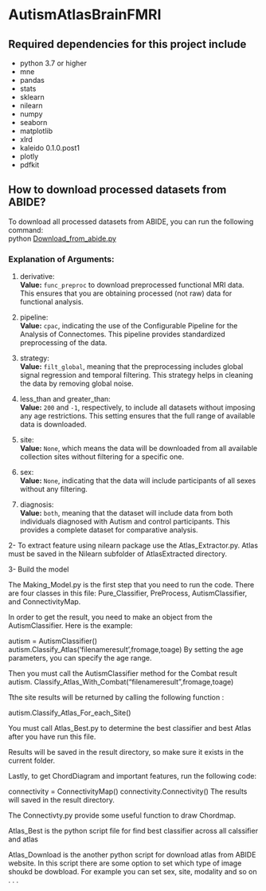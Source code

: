 # AutismAtlasBrainFMRI

## Required dependencies for this project include
- python 3.7 or higher
- mne
- pandas
- stats
- sklearn
- nilearn
- numpy
- seaborn
- matplotlib
- xlrd
- kaleido 0.1.0.post1
- plotly
- pdfkit


## How to download processed datasets from ABIDE?
To download all processed datasets from ABIDE, you can run the following command:</br>
python <a href="Download_from_abide.py">Download_from_abide.py</a>

### Explanation of Arguments:
1. derivative:</br>
<b>Value:</b> `func_preproc` to download preprocessed functional MRI data. This ensures that you are obtaining processed (not raw) data for functional analysis.

2. pipeline:</br>
<b>Value:</b> `cpac`, indicating the use of the Configurable Pipeline for the Analysis of Connectomes. This pipeline provides standardized preprocessing of the data.

3. strategy:</br>
<b>Value:</b> `filt_global`, meaning that the preprocessing includes global signal regression and temporal filtering. This strategy helps in cleaning the data by removing global noise.

4. less_than and greater_than:</br>
<b>Value:</b> `200` and `-1`, respectively, to include all datasets without imposing any age restrictions. This setting ensures that the full range of available data is downloaded.

5. site:</br>
<b>Value:</b> `None`, which means the data will be downloaded from all available collection sites without filtering for a specific one.

6. sex:</br>
<b>Value:</b> `None`, indicating that the data will include participants of all sexes without any filtering.

7. diagnosis:</br>
<b>Value:</b> `both`, meaning that the dataset will include data from both individuals diagnosed with Autism and control participants. This provides a complete dataset for comparative analysis.



2- To extract feature using nilearn package use the Atlas_Extractor.py. Atlas must be saved in the  Nilearn subfolder of AtlasExtracted directory.

3- Build the model  
  

The Making_Model.py is the first step that you need to run the code. 
There are four classes in this file: Pure_Classifier, PreProcess, AutismClassifier, and ConnectivityMap.

In order to get the result, you need to make an object from the AutismClassifier. Here is the example:

autism = AutismClassifier()
autism.Classify_Atlas(‘filenameresult’,fromage,toage)
By setting the age parameters, you can specify the age range.

Then you must call the AutismClassifier method for the Combat result
autism. Classify_Atlas_With_Combat(“filenameresult”,fromage,toage)

Tthe site results will be returned by calling the following function :

autism.Classify_Atlas_For_each_Site()

You must call Atlas_Best.py to determine the best classifier and best Atlas after you have run this file. 

Results will be saved in the result directory, so make sure it exists in the current folder.

Lastly, to get ChordDiagram and important features, run the following code:

connectivity = ConnectivityMap()
connectivity.Connectivity()
The results will saved in the result directory. 

The Connectivty.py provide some useful function to draw Chordmap.

Atlas_Best is the python script file for find best classifier across all calssifier and atlas 

Atlas_Download is the another python script for download atlas from ABIDE website. In this script there are some option to set which type of image shoukd be dowbload. For example you can set sex, site, modality and so on . . .









